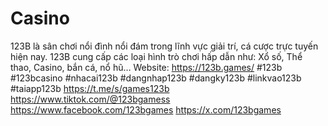 # Casino
123B là sân chơi nổi đình nổi đám trong lĩnh vực giải trí, cá cược trực tuyến hiện nay. 123B cung cấp các loại hình trò chơi hấp dẫn như: Xổ số, Thể thao, Casino, bắn cá, nổ hũ…  Website: https://123b.games/  #123b #123bcasino #nhacai123b #dangnhap123b #dangky123b #linkvao123b #taiapp123b 
https://t.me/s/games123b
https://www.tiktok.com/@123bgamess
https://www.facebook.com/123bgames
https://x.com/123bgames
